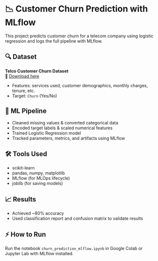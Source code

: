 # 📉 Customer Churn Prediction with MLflow

This project predicts customer churn for a telecom company using logistic regression and logs the full pipeline with MLflow.

## 🔍 Dataset
**Telco Customer Churn Dataset**  
🔗 [Download here](https://www.kaggle.com/datasets/blastchar/telco-customer-churn)

- Features: services used, customer demographics, monthly charges, tenure, etc.
- Target: `Churn` (Yes/No)

## 🧠 ML Pipeline
- Cleaned missing values & converted categorical data
- Encoded target labels & scaled numerical features
- Trained Logistic Regression model
- Tracked parameters, metrics, and artifacts using MLflow

## 🛠️ Tools Used
- scikit-learn
- pandas, numpy, matplotlib
- MLflow (for MLOps lifecycle)
- joblib (for saving models)

## 📈 Results
- Achieved ~80% accuracy
- Used classification report and confusion matrix to validate results

## ⚡ How to Run
Run the notebook `churn_prediction_mlflow.ipynb` in Google Colab or Jupyter Lab with MLflow installed.
